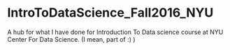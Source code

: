 # IntroToDataScience_Fall2016_NYU
A hub for what I have done for Introduction To Data science course at NYU Center For Data Science. (I mean, part of :) ) 

